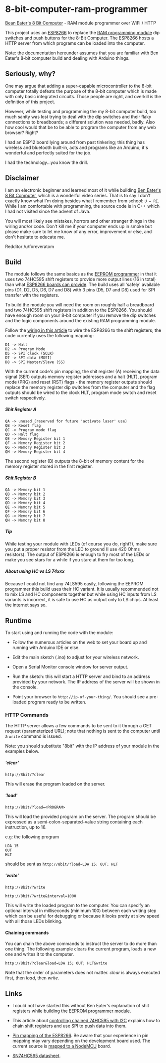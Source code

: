 # 8-bit-computer-ram-programmer
[Bean Eater's 8 Bit Computer](https://eater.net/8bit) - RAM module programmer over WiFi / HTTP


This project uses an [ESP8266](https://en.wikipedia.org/wiki/ESP8266) to replace the [RAM programming module](https://eater.net/8bit/ram) dip switches and push buttons for the 8-Bit Computer. The ESP8266 hosts a HTTP server from which programs can be loaded into the computer. 

Note: the documentation hereunder assumes that you are familiar with Ben Eater's 8-bit computer build and dealing with Arduino things.

## Seriously, why?

One may argue that adding a super-capable microcontroller to the 8-bit computer totally defeats the purpose of the 8-bit computer which is made with only basic integrated circuits. Those people are right, and overkill is the definition of this project.

However, while testing and programming the my 8-bit computer build, too much sanity was lost trying to deal with the dip switches and their flaky connections to breadboards; a different solution was needed, badly. Also how cool would that be to be able to program the computer from any web browser? Right?

I had an ESP12 board lying around from past tinkering; this thing has wireless and bluetooth built-in, acts and programs like an Arduino; it's wonderful and perfectly suited for the job. 

I had the technology...you know the drill.

## Disclaimer

I am an electronic beginner and learned most of it while building [Ben Eater's 8 Bit Computer](https://eater.net/8bit), which is a wonderful video series. That is to say I don't exactly know what I'm doing besides what I remember from school: `U = RI`. While I am comfortable with programming, the source code is in C++ which I had not visited since the advent of Java.

You will most likely see mistakes, horrors and other stranger things in the wiring and/or code. Don't kill me if your computer ends up in smoke but please make sure to let me know of any error, improvement or else, and don't hesitate to educate me.

Redditor /u/foreveratom

## Build 

The module follows the same basics as the [EEPROM programmer](https://www.youtube.com/watch?v=K88pgWhEb1M) in that it uses two 74HC595 shift registers to provide more output lines (16 in total) than what [ESP8266 boards can provide](https://github.com/thehookup/Wireless_MQTT_Doorbell/blob/master/GPIO_Limitations_ESP8266_NodeMCU.jpg). The build uses all 'safely' available pins (D1, D2, D5, D6, D7 and D8) with 3 pins (D5, D7 and D8) used for SPI transfer with the registers.

To build the module you will need the room on roughly half a breadboard and two 74HC595 shift registers in addition to the ESP8266. You should have enough room on your 8-bit computer if you remove the dip switches and the logic components around the existing RAM programming module.

Follow the [wiring in this article](https://techtutorialsx.com/2016/09/04/esp8266-controlling-chained-sn74hc595-ics/) to wire the ESP8266 to the shift registers; the code currently uses the following mapping:

```
D1 -> Halt
D2 -> Program Mode
D5 -> SPI clock (SCLK)
D7 -> SPI data (MOSI)
D8 -> SPI Master/Slave (SS)
```

With the current code's pin mapping, the shit register (A) receiving the data signal (SER) outputs memory register addresses and a halt (HLT), program mode (PRG) and reset (RST) flags - the memory register outputs should replace the memory register dip switches from the computer and the flag outputs should be wired to the clock HLT, program mode switch and reset switch respectively.

##### Shit Register A
```
QA -> unused (reserved for future 'activate laser' use)
QB -> Reset flag
QC -> Program mode flag
QD -> Halt flag
QE -> Memory Register bit 1 
QF -> Memory Register bit 2
QG -> Memory Register bit 3
QH -> Memory Register bit 4
```

The second register (B) outputs the 8-bit of memory content for the memory register stored in the first register.

##### Shit Register B
```
QA -> Memory bit 1
QB -> Memory bit 2
QC -> Memory bit 3
QD -> Memory bit 4
QE -> Memory bit 5
QF -> Memory bit 6
QG -> Memory bit 7
QH -> Memory bit 8
```

##### Tip

While testing your module with LEDs (of course you do, right?), make sure you put a proper resistor from the LED to ground (I use 420 Ohms resistors). The output of ESP8266 is enough to fry most of the LEDs or make you see stars for a while if you stare at them for too long.

##### About using HC vs LS 74xxx

Because I could not find any 74LS595 easily, following the EEPROM programmer this build uses their HC variant. It is usually recommended not to mix LS and HC components together but while using HC inputs from LS variants is incorrect, it is safe to use HC as output only to LS chips. At least the internet says so.

## Runtime

To start using and running the code with the module:

* Follow the numerous articles on the web to set your board up and running with Arduino IDE or else.

* Edit the main sketch (.ino) to adjust for your wireless network.

* Open a Serial Monitor console window for server output.

* Run the sketch: this will start a HTTP server and bind to an address provided by your network. The IP address of the server will be 
shown in the console.

* Point your browser to `http://ip-of-your-thing/`. You should see a pre-loaded program ready to be written.

### HTTP Commands

The HTTP server allows a few commands to be sent to it through a GET request (parameterized URL); note that nothing is sent to the computer until a `write` command is issued.

Note: you should substitute "8bit" with the IP address of your module in the examples below.

##### 'clear' 

`http://8bit/?clear`

This will erase the program loaded on the server.

##### 'load' 

`http://8bit/?load=<PROGRAM>`

This will load the provided program on the server. The program should be expressed as a semi-colon-separated-value string containing each instruction, up to 16.

e.g: the following program

```
LDA 15
OUT
HLT
```

should be sent as `http://8bit/?load=LDA 15; OUT; HLT`

##### 'write'

`http://8bit/?write`

`http://8bit/?write&interval=1000`

This will write the loaded program to the computer. You can specify an optional interval in milliseconds (minimum 100) between each writing step which can be useful for debugging or because it looks pretty at slow speed with all those LEDs blinking.

#### Chaining commands

You can chain the above commands to instruct the server to do more than one thing. The following example clears the current program, loads a new one and writes it to the computer.

`http://8bit/?clear&load=LDA 15; OUT; HLT&write`

Note that the order of parameters does not matter. *clear* is always executed first, then *load*, then *write*.

## Links

* I could not have started this without Ben Eater's explanation of shit registers while building the [EEPROM programmer module](https://www.youtube.com/watch?v=K88pgWhEb1M).

* This article about [controlling chained 74HC595 with I2C](https://techtutorialsx.com/2016/09/04/esp8266-controlling-chained-sn74hc595-ics/) explains how to chain shift registers and use SPI to push data into them.

* [Pin mapping of the ESP8266](http://esp8266.github.io/Arduino/versions/2.0.0/doc/reference.html). Be aware that your experience in pin mapping may vary depending on the development board used. The current source is [mapped to a NodeMCU](https://techtutorialsx.com/2017/04/02/esp8266-nodemcu-pin-mappings/) board.

* [SN74HC595 datasheet](http://www.ti.com/lit/ds/symlink/sn74hc595.pdf).
